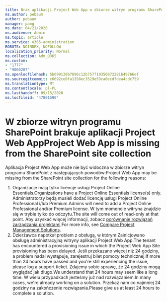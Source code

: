 ```yaml
---
title: Brak aplikacji Project Web App w zbiorze witryn programu SharePoint
ms.author: pebaum
author: pebaum
manager: pamg
ms.date: 04/21/2020
ms.audience: Admin
ms.topic: article
ms.service: o365-administration
ROBOTS: NOINDEX, NOFOLLOW
localization_priority: Normal
ms.collection: Adm_O365
ms.custom:
- "1777"
- "9000207"
ms.openlocfilehash: 5b699130b7896c12b757f10356072281b49766ef
ms.sourcegitcommit: c6692ce0fa1358ec3529e59ca0ecdfdea4cdc759
ms.translationtype: MT
ms.contentlocale: pl-PL
ms.lasthandoff: 09/15/2020
ms.locfileid: "47801590"
---
```

# <a name="project-web-app-is-missing-from-the-sharepoint-site-collection"></a><span data-ttu-id="5221e-102">W zbiorze witryn programu SharePoint brakuje aplikacji Project Web App</span><span class="sxs-lookup"><span data-stu-id="5221e-102">Project Web App is missing from the SharePoint site collection</span></span>

<span data-ttu-id="5221e-103">Aplikacja Project Web App może nie być widoczna w zbiorze witryn programu SharePoint z następujących powodów:</span><span class="sxs-lookup"><span data-stu-id="5221e-103">Project Web App may be missing from the SharePoint site collection for the following reasons:</span></span>

1. <span data-ttu-id="5221e-104">Organizacje mają tylko licencje usługi Project Online Essentials.</span><span class="sxs-lookup"><span data-stu-id="5221e-104">Organizations have a Project Online Essentials license(s) only.</span></span> <span data-ttu-id="5221e-105">Administratorzy będą musieli dodać licencję usługi Project Online Professional i/lub Premium.</span><span class="sxs-lookup"><span data-stu-id="5221e-105">Admins will need to add a Project Online Professional and/or Premium license.</span></span> <span data-ttu-id="5221e-106">W tym momencie witryna znajdzie się w trybie tylko do odczytu.</span><span class="sxs-lookup"><span data-stu-id="5221e-106">The site will come out of read-only at that point.</span></span> <span data-ttu-id="5221e-107">Aby uzyskać więcej informacji, zobacz [porównanie rozwiązań zarządzania projektami](https://products.office.com/project/compare-microsoft-project-management-software?tab=1).</span><span class="sxs-lookup"><span data-stu-id="5221e-107">For more info, see [Compare Project Management Solutions](https://products.office.com/project/compare-microsoft-project-management-software?tab=1).</span></span>
2. <span data-ttu-id="5221e-108">Dzierżawca napotkał problem z obsługą, w którym Zainicjowano obsługę administracyjną witryny aplikacji Project Web App.</span><span class="sxs-lookup"><span data-stu-id="5221e-108">The tenant has encountered a provisioning issue in which the Project Web App Site provisioning has been delayed.</span></span> <span data-ttu-id="5221e-109">Jeśli przekazano więcej niż 24 godziny, a problem nadal występuje, zarejestruj bilet pomocy technicznej.</span><span class="sxs-lookup"><span data-stu-id="5221e-109">If more than 24 hours have passed and you're still experiencing the issue, please log a support ticket.</span></span> <span data-ttu-id="5221e-110">Zdajemy sobie sprawę, że 24 godziny mogą wyglądać jak długo.</span><span class="sxs-lookup"><span data-stu-id="5221e-110">We understand that 24 hours may seem like a long time.</span></span> <span data-ttu-id="5221e-111">W wielu przypadkach jesteśmy już nad rozwiązaniem.</span><span class="sxs-lookup"><span data-stu-id="5221e-111">In many cases, we're already working on a solution.</span></span> <span data-ttu-id="5221e-112">Przekaż nam co najmniej 24 godziny na zakończenie rozwiązania.</span><span class="sxs-lookup"><span data-stu-id="5221e-112">Please give us at least 24 hours to complete a solution.</span></span>
